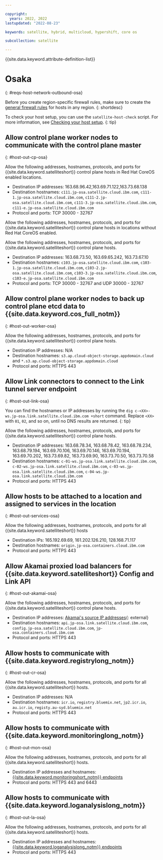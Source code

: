 ```yaml
---

copyright:
  years: 2022, 2022
lastupdated: "2022-08-23"

keywords: satellite, hybrid, multicloud, hypershift, core os

subcollection: satellite

---
```


{{site.data.keyword.attribute-definition-list}}

# Osaka
{: #reqs-host-network-outbound-osa}

Before you create region-specific firewall rules, make sure to create the [general firewall rules](/docs/satellite?topic=satellite-reqs-host-network-outbound) for hosts in any region.
{: shortdesc}


To check your host setup, you can use the `satellite-host-check` script. For more information, see [Checking your host setup](/docs/satellite?topic=satellite-host-network-check).
{: tip}


## Allow control plane worker nodes to communicate with the control plane master
{: #host-out-cp-osa}

Allow the following addresses, hostnames, protocols, and ports for {{site.data.keyword.satelliteshort}} control plane hosts in Red Hat CoreOS enabled locations.

* Destination IP addresses: 163.68.96.42,163.69.71.122,163.73.68.138
* Destination hostnames: `c111.jp-osa.satellite.cloud.ibm.com`, `c111-1.jp-osa.satellite.cloud.ibm.com`, `c111-2.jp-osa.satellite.cloud.ibm.com`, `c111-3.jp-osa.satellite.cloud.ibm.com`, `c111-e.jp-osa.satellite.cloud.ibm.com`
* Protocol and ports: TCP 30000 - 32767

Allow the following addresses, hostnames, protocols, and ports for {{site.data.keyword.satelliteshort}} control plane hosts in locations without Red Hat CoreOS enabled.

Allow the following addresses, hostnames, protocols, and ports for {{site.data.keyword.satelliteshort}} control plane hosts.
* Destination IP addresses:  163.68.73.50, 163.69.65.242, 163.73.67.10  
* Destination hostnames: `c103.jp-osa.satellite.cloud.ibm.com`, `c103-1.jp-osa.satellite.cloud.ibm.com`, `c103-2.jp-osa.satellite.cloud.ibm.com`, `c103-3.jp-osa.satellite.cloud.ibm.com`, `c103-e.jp-osa.satellite.cloud.ibm.com`  
* Protocol and ports: TCP 30000 - 32767 and UDP 30000 - 32767

## Allow control plane worker nodes to back up control plane etcd data to {{site.data.keyword.cos_full_notm}}
{: #host-out-worker-osa}

Allow the following addresses, hostnames, protocols, and ports for {{site.data.keyword.satelliteshort}} control plane hosts.
* Destination IP addresses: N/A
* Destination hostnames: `s3.ap.cloud-object-storage.appdomain.cloud` and `*.s3.ap.cloud-object-storage.appdomain.cloud`
* Protocol and ports: HTTPS 443

## Allow Link connectors to connect to the Link tunnel server endpoint
{: #host-out-link-osa}

You can find the hostnames or IP addresses by running the `dig c-<XX>-ws.jp-osa.link.satellite.cloud.ibm.com +short` command. Replace `<XX>` with `01`, `02`, and so on, until no DNS results are returned.
{: tip}

Allow the following addresses, hostnames, protocols, and ports for {{site.data.keyword.satelliteshort}} control plane hosts.
* Destination IP addresses: 163.68.78.34, 163.68.78.42, 163.68.78.234, 163.68.79.194, 163.69.70.106, 163.69.70.146, 163.69.70.194, 163.69.70.202, 163.73.69.82, 163.73.69.90, 163.73.70.50, 163.73.70.58
* Destination hostnames: `c-01-ws.jp-osa.link.satellite.cloud.ibm.com`, `c-02-ws.jp-osa.link.satellite.cloud.ibm.com`, `c-03-ws.jp-osa.link.satellite.cloud.ibm.com`, `c-04-ws.jp-osa.link.satellite.cloud.ibm.com`
* Protocol and ports: HTTPS 443

## Allow hosts to be attached to a location and assigned to services in the location
{: #host-out-services-osa}

Allow the following addresses, hostnames, protocols, and ports for all {{site.data.keyword.satelliteshort}} hosts
* Destination IPs: 165.192.69.69, 161.202.126.210, 128.168.71.117
* Destination hostnames: `origin.jp-osa.containers.cloud.ibm.com`
* Protocol and ports: HTTPS 443

## Allow Akamai proxied load balancers for {{site.data.keyword.satelliteshort}} Config and Link API
{: #host-out-akamai-osa}

Allow the following addresses, hostnames, protocols, and ports for {{site.data.keyword.satelliteshort}} control plane hosts.
* Destination IP addresses: [Akamai's source IP addresses](https://github.com/IBM-Cloud/kube-samples/tree/master/akamai/gtm-liveness-test){: external} 
* Destination hostnames: `api.jp-osa.link.satellite.cloud.ibm.com`, `config.jp-osa.satellite.cloud.ibm.com`, `jp-osa.containers.cloud.ibm.com`
* Protocol and ports: HTTPS 443

## Allow hosts to communicate with {{site.data.keyword.registrylong_notm}}
{: #host-out-cr-osa}

Allow the following addresses, hostnames, protocols, and ports for all {{site.data.keyword.satelliteshort}} hosts.
* Destination IP addresses: N/A
* Destination hostnames: `icr.io`, `registry.bluemix.net`, `jp2.icr.io`, `au.icr.io`, `registy.au-syd.bluemix.net`
* Protocol and ports: HTTPS 443

## Allow hosts to communicate with {{site.data.keyword.monitoringlong_notm}}
{: #host-out-mon-osa}

Allow the following addresses, hostnames, protocols, and ports for all {{site.data.keyword.satelliteshort}} hosts.
* Destination IP addresses and hostnames: [{{site.data.keyword.monitoringshort_notm}} endpoints](/docs/monitoring?topic=monitoring-endpoints)
* Protocol and ports: HTTPS 443 and 6443

## Allow hosts to communicate with {{site.data.keyword.loganalysislong_notm}}
{: #host-out-la-osa}

Allow the following addresses, hostnames, protocols, and ports for all {{site.data.keyword.satelliteshort}} hosts.
* Destination IP addresses and hostnames: [{{site.data.keyword.loganalysislong_notm}} endpoints](/docs/log-analysis?topic=log-analysis-endpoints#endpoints_api_public)
* Protocol and ports: HTTPS 443

